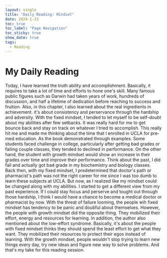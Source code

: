 ```yaml
---
layout: single
title: "Daily Reading: Mindset"
date: 2024-1-23
toc: true
toc_label: "Page Navigation"
toc_sticky: true
show_date: true
tags:
  - Reading
---
```

# My Daily Reading
Today, I have learned the truth ability and accomplishment. Basically, it requires to take a lot of time and efforts to hone one's skill. Many famous public figures such as Darwin had taken years of work, hundreds of discussion, and half a lifetime of dedication before reaching to success and fruition. Also, in this chapter, I also learned about the real ingredients in achievement. it's about consistency and perservance through the hardship and adversity. With the fixed mindset, I tended to let myself to be self-doubt about my abilities after few setbacks. It was really hard for me to get bounce back and stay on track on whatever I tried to accomplish. This really hit me and made me thinking about the time that I enrolled in UCLA for pre-med education. As the book demonstrated through examples. Some students faced challenge in college, particularly after getting bad grades or failing couple classes, they tended to declined in performance. On the other hand, the student with growth mindset would show an increase in their grades over time and improve their performance. Think about the past, I did fail and actually got bad grade in my biochemistry and biology classes. Back then, with my fixed mindset, I predetermined that doctor's path or pharmacist's path was not the right career for me since I was too dumb to learn these subjects at UCLA. But now, as I realized like my mindset could be changed along with my abilities. I started to get a different view from my past experience. If I could stay focus and perserve and tought out through those hardship, I think I would have a chance to become a medical doctor or pharmacist by now. With the threat of failure looming, the people wih fixed mindset has tendency to be panic and doubful about themselves. However, the people with growth mindset did the opposite thing. They mobilized their effort, energy and resources for learning. In addition, the author also mentioned about the low-effort syndrome. Basically, it's about the people with fixed mindset thinks they should spend the least effort to get what they want. They mobilized their resources to protect their egos instead of learning. With the growth mindset, people wouldn't stop trying to learn new things every day, try new ideas and figure new way to solve problems. And that's my take for this reading session.